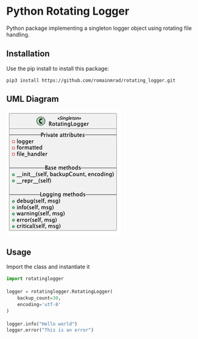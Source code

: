 # Python Rotating Logger

Python package implementing a singleton logger object using rotating
file handling. 

## Installation

Use the pip install to install this package:

```shell
pip3 install https://github.com/romainmrad/rotating_logger.git
```

## UML Diagram

![](img/uml_diagram.png)

## Usage

Import the class and instantiate it

```python
import rotatinglogger

logger = rotatinglogger.RotatingLogger(
    backup_count=30,
    encoding='utf-8'
)

logger.info("Hello world")
logger.error("This is an error")
```
